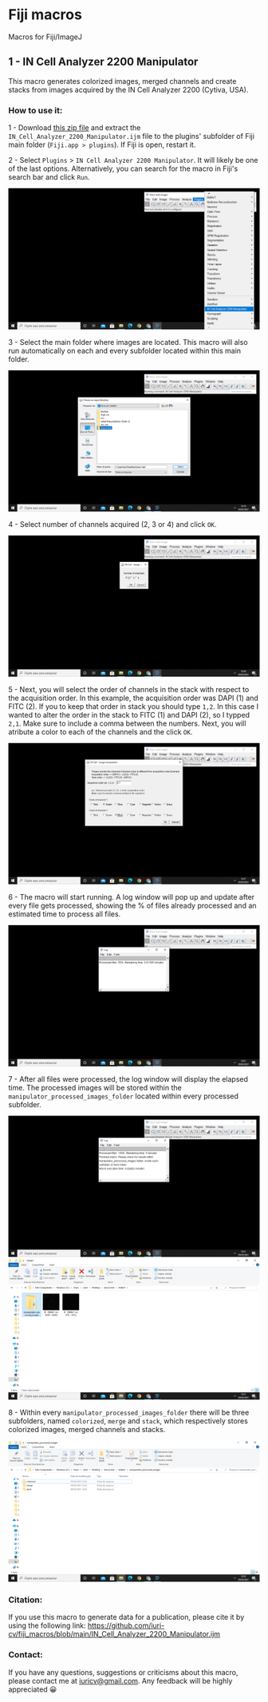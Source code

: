 # Fiji macros
Macros for Fiji/ImageJ

## 1 - IN Cell Analyzer 2200 Manipulator

This macro generates colorized images, merged channels and create stacks from images acquired by the IN Cell Analyzer 2200 (Cytiva, USA).

### How to use it: 

1 - Download [this zip file](https://github.com/iuri-cv/fiji_macros/archive/refs/heads/main.zip) and extract the `IN_Cell_Analyzer_2200_Manipulator.ijm` file to the plugins' 
subfolder of Fiji main folder (`Fiji.app > plugins`). If Fiji is open, restart it. 

2 - Select `Plugins` > `IN Cell Analyzer 2200 Manipulator`. It will likely be one of the last options. Alternatively, you can search for the macro in Fiji's search bar and click 
`Run`.

![Alt text](https://github.com/iuri-cv/fiji_macros/blob/main/tutorial%20-%201.png?raw=true)

3 - Select the main folder where images are located. This macro will also run automatically on each and every subfolder located within this main folder.

![Alt text](https://github.com/iuri-cv/fiji_macros/blob/main/tutorial%20-%202.png?raw=true)

4 - Select number of channels acquired (2, 3 or 4) and click `OK`.

![Alt text](https://github.com/iuri-cv/fiji_macros/blob/main/tutorial%20-%203.png?raw=true)

5 - Next, you will select the order of channels in the stack with respect to the acquisition order. In this example, the acquisition order was DAPI (1) and FITC (2). 
If you to keep that order in stack you should type `1,2`. In this case I wanted to alter the order in the stack to FITC (1) and DAPI (2), so I typped `2,1`. Make sure to include
a comma between the numbers. Next, you will atribute a color to each of the channels and the click `OK`.

![Alt text](https://github.com/iuri-cv/fiji_macros/blob/main/tutorial%20-%204.png?raw=true)

6 - The macro will start running. A log window will pop up and update after every file gets processed, showing the % of files already processed and an estimated time to process
all files.

![Alt text](https://github.com/iuri-cv/fiji_macros/blob/main/tutorial%20-%205.png?raw=true)

7 - After all files were processed, the log window will display the elapsed time. The processed images will be stored within the `manipulator_processed_images_folder` located within
every processed subfolder. 

![Alt text](https://github.com/iuri-cv/fiji_macros/blob/main/tutorial%20-%206.png?raw=true)
![Alt text](https://github.com/iuri-cv/fiji_macros/blob/main/tutorial%20-%207.png?raw=true)

8 - Within every `manipulator_processed_images_folder` there will be three subfolders, named  `colorized`,  `merge` and  `stack`, which respectively stores colorized images, 
merged channels and stacks.

![Alt text](https://github.com/iuri-cv/fiji_macros/blob/main/tutorial%20-%208.png?raw=true)

### Citation: 

If you use this macro to generate data for a publication, please cite it by using the following link:
https://github.com/iuri-cv/fiji_macros/blob/main/IN_Cell_Analyzer_2200_Manipulator.ijm

### Contact: 

If you have any questions, suggestions or criticisms about this macro, please contact me at iuricv@gmail.com. Any feedback will be highly appreciated 😀


